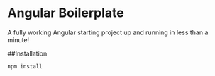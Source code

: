 # Angular Boilerplate

A fully working Angular starting project up and running in less than a minute!


##Installation

<code>npm install</code>
